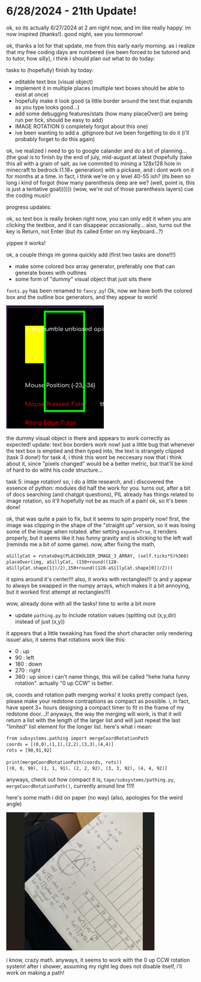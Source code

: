 # 6/28/2024 - 21th Update!

ok, so its actually 6/27/2024 at 2 am right now, and im like really happy. im now inspired (thanks!). good night, see you tommorow!

ok, thanks a lot for that update, me from this early early morning. as i realize that my free coding days are numbered (ive been forced to be tutored and to tutor, how silly), i think i should plan out what to do today:

tasks to (hopefully) finish by today:
- editable text box (visual object)
- implement it in multiple places (multiple text boxes should be able to exist at once)
- hopefully make it look good (a little border around the text that expands as you type looks good...)
- add some debugging features/stats (how many placeOver() are being run per tick, should be easy to add)
- IMAGE ROTATION (i completely forgot about this one)
- ive been wanting to add a .gitignore but ive been forgetting to do it (i'll probably forget to do this again)

ok, ive realized i need to go to google calander and do a bit of planning... (the goal is to finish by the end of july, mid-august at latest (hopefully (take this all with a grain of salt, as ive commited to mining a 128x128 hole in minecraft to bedrock (1.18+ generation) with a pickaxe, and i dont work on it for months at a time. in fact, i think we're on y level 40-55 ish? (its been so long i kind of forgot (how many parenthesis deep are we? (well, point is, this is just a tentative goal)))))) (wow, we're out of those parenthesis layers) cue the coding music!

progress updates:

ok, so text box is really broken right now, you can only edit it when you are clicking the textbox, and it can disappear occasionally... also, turns out the key is Return, not Enter (but its called Enter on my keyboard...?)

yippee it works! 

ok, a couple things im gonna quickly add (first two tasks are done!!!)
- make some colored box array generator, preferably one that can generate boxes with outlines
- some form of "dummy" visual object that just sits there

`fonts.py` has been renamed to `fancy.py`! Ok, now we have both the colored box and the outline box generators, and they appear to work!

![yay](</updatelogs/images/06282024 - 1.png>)

the dummy visual object is there and appears to work correctly as expected! update: text box borders work now! just a little bug that whenever the text box is emptied and then typed into, the text is strangely clipped (task 3 done!) for task 4, i think this wont be neccesary now that i think about it, since "pixels changed" would be a better metric, but that'll be kind of hard to do witht his code structure...

task 5: image rotation! so, i do a little research, and i discovered the essence of python: modules did half the work for you. turns out, after a bit of docs searching (and chatgpt questions), PIL already has things related to image rotation, so it'll hopefully not be as much of a pain! ok, so it's been done!

ok, that was quite a pain to fix, but it seems to spin properly now! first, the image was clipping in the shape of the "straight up" version, so it was losing some of the image when rotated. after setting `expand=True`, it renders properly, but it seems like it has funny gravity and is sticking to the left wall (reminds me a bit of some game). now, after fixing the math, 

```
aSillyCat = rotateDeg(PLACEHOLDER_IMAGE_3_ARRAY, (self.ticks*5)%360)
placeOver(img, aSillyCat, (150+round((128-aSillyCat.shape[1])/2),150+round((128-aSillyCat.shape[0])/2)))
```

it spins around it's center!!! also, it works with rectangles!!! (x and y appear to always be swapped in the numpy arrays, which makes it a bit annoying, but it worked first attempt at rectangles!!!)

wow, already done with all the tasks! time to write a bit more

- update `pathing.py` to include rotation values (spitting out (x,y,dir) instead of just (x,y))

it appears that a little tweaking has fixed the short character only rendering issue! also, it seems that rotations work like this:
- 0 : up
- 90 : left
- 180 : down
- 270 : right
- 360 : up
since i can't name things, this will be called "hehe haha funny rotation". actually "0 up CCW" is better.

ok, coords and rotation path merging works! it looks pretty compact (yes, please make your redstone contraptions as compact as possible. i, in fact, have spent 3+ hours designing a compact timer to fit in the frame of my redstone door...)! anyways, the way the merging will work, is that it will return a list with the length of the larger list and will just repeat the last "limited" list element for the longer list. here's what i mean:

```
from subsystems.pathing import mergeCoordRotationPath
coords = [(0,0),(1,1),(2,2),(3,3),(4,4)]
rots = [90,91,92]

print(mergeCoordRotationPath(coords, rots))
[(0, 0, 90), (1, 1, 91), (2, 2, 92), (3, 3, 92), (4, 4, 92)]
```

anyways, check out how compact it is, `tape/subsystems/pathing.py`, `mergeCoordRotationPath()`, currently around line 111!

here's some math i did on paper (no way) (also, apologies for the weird angle)

![whats paper?](</updatelogs/images/06282024 - 2.png>)

i know, crazy math. anyways, it seems to work with the 0 up CCW rotation system! after i shower, assuming my right leg does not disable itself, i'll work on making a path! 
